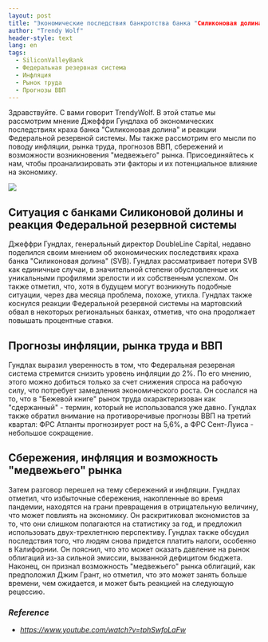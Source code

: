 ```yaml
---
layout: post
title: "Экономические последствия банкротства банка "Силиконовая долина" и реакция Федеральной резервной системы США"
author: "Trendy Wolf"
header-style: text
lang: en
tags:
  - SiliconValleyBank
  - Федеральная резервная система
  - Инфляция
  - Рынок труда
  - Прогнозы ВВП
---
```


Здравствуйте. С вами говорит TrendyWolf. В этой статье мы рассмотрим мнение Джеффри Гундлаха об экономических последствиях краха банка "Силиконовая долина" и реакции Федеральной резервной системы. Мы также рассмотрим его мысли по поводу инфляции, рынка труда, прогнозов ВВП, сбережений и возможности возникновения "медвежьего" рынка. Присоединяйтесь к нам, чтобы проанализировать эти факторы и их потенциальное влияние на экономику.

<img
    src="https://i.ytimg.com/vi/tphSwfoLaFw/hqdefault.jpg"
/>


## Ситуация с банками Силиконовой долины и реакция Федеральной резервной системы
Джеффри Гундлах, генеральный директор DoubleLine Capital, недавно поделился своим мнением об экономических последствиях краха банка "Силиконовая долина" (SVB). Гундлах рассматривает потери SVB как единичные случаи, в значительной степени обусловленные их уникальными профилями зрелости и их собственным успехом. Он также отметил, что, хотя в будущем могут возникнуть подобные ситуации, через два месяца проблема, похоже, утихла. Гундлах также коснулся реакции Федеральной резервной системы на мартовский обвал в некоторых региональных банках, отметив, что она продолжает повышать процентные ставки.

## Прогнозы инфляции, рынка труда и ВВП
Гундлах выразил уверенность в том, что Федеральная резервная система стремится снизить уровень инфляции до 2%. По его мнению, этого можно добиться только за счет снижения спроса на рабочую силу, что потребует замедления экономического роста. Он сослался на то, что в "Бежевой книге" рынок труда охарактеризован как "сдержанный" - термин, который не использовался уже давно. Гундлах также обратил внимание на противоречивые прогнозы ВВП на третий квартал: ФРС Атланты прогнозирует рост на 5,6%, а ФРС Сент-Луиса - небольшое сокращение.

## Сбережения, инфляция и возможность "медвежьего" рынка
Затем разговор перешел на тему сбережений и инфляции. Гундлах отметил, что избыточные сбережения, накопленные во время пандемии, находятся на грани превращения в отрицательную величину, что может повлиять на экономику. Он раскритиковал экономистов за то, что они слишком полагаются на статистику за год, и предложил использовать двух-трехлетнюю перспективу. Гундлах также обсудил последствия того, что людям снова придется платить налоги, особенно в Калифорнии. Он пояснил, что это может оказать давление на рынок облигаций из-за сильной эмиссии, вызванной дефицитом бюджета. Наконец, он признал возможность "медвежьего" рынка облигаций, как предположил Джим Грант, но отметил, что это может занять больше времени, чем ожидается, и может быть реакцией на следующую рецессию.


### _Reference_
- _https://www.youtube.com/watch?v=tphSwfoLaFw_

